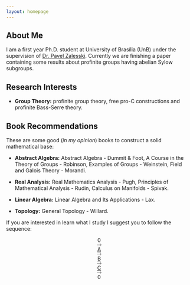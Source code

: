 ```yaml
---
layout: homepage
---
```


## About Me

I am a first year Ph.D. student at University of Brasília (UnB) under the supervision of <a href="http://pz.mat.unb.br/">Dr. Pavel Zalesski</a>. Currently we are finishing a paper containing some results about profinite groups having abelian Sylow subgroups. 

## Research Interests

- **Group Theory:** profinite group theory, free pro-C constructions and profinite Bass-Serre theory.

## Book Recommendations

These are some good (*in my opinion*) books to construct a solid mathematical base:

- **Abstract Algebra:** Abstract Algebra - Dummit & Foot, A Course in the Theory of Groups - Robinson, Examples of Groups - Weinstein, Field and Galois Theory - Morandi.

- **Real Analysis:** Real Mathematics Analysis - Pugh, Principles of Mathematical Analysis - Rudin, Calculus on Manifolds - Spivak.

- **Linear Algebra:** Linear Algebra and Its Applications - Lax.

- **Topology:** General Topology - Willard.

If you are interested in learn what I study I suggest you to follow the sequence:

<center>
0 <math display="block" xmlns="http://www.w3.org/1998/Math/MathML"><mo>→</mo></math> <a href="https://link.springer.com/book/10.1007/978-3-642-61856-7">A</a> <math display="block" xmlns="http://www.w3.org/1998/Math/MathML"><mo>→</mo></math> <a href="https://link.springer.com/book/10.1007/978-3-642-01642-4">B</a> <math display="block" xmlns="http://www.w3.org/1998/Math/MathML"><mo>→</mo></math> <a href="https://link.springer.com/book/10.1007/978-3-319-61199-0">C</a> <math display="block" xmlns="http://www.w3.org/1998/Math/MathML"><mo>→</mo></math> 0</center>
